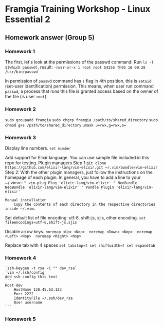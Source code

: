 # Framgia Training Workshop - Linux Essential 2
## Homework answer (Group 5)

### Homework 1
The first, let's look at the permissions of the passwd command:
Run `ls -l $(which passwd)`, result:
`-rwsr-xr-x 1 root root 54256 Th05 16 09:28 /usr/bin/passwd`

In permission of `passwd` command has `s` flag in 4th position, this is `setuid` (set-user identification) permission.
This means, when user run command `passwd`, a process that runs this file is granted access based on the owner of the file (is user `root`).

### Homework 2
`sudo groupadd framgia`
`sudo chgrp framgia /path/to/shared_directory`
`sudo chmod g+s /path/to/shared_directory`
`umask u=rwx,g=rwx,o=`

### Homework 3
Display line numbers.
`set number`

Add support for Elixir language. You can use sample file included in this repo for testing.
    Plugin managers
        Step 1:`git clone https://github.com/elixir-lang/vim-elixir.git ~/.vim/bundle/vim-elixir`
        Step 2: With the other plugin managers, just follow the instructions on the homepage of each plugin. 
        In general, you have to add a line to your ~/.vimrc:
        ```
        " vim-plug
        Plug 'elixir-lang/vim-elixir'
        " NeoBundle
        NeoBundle 'elixir-lang/vim-elixir'
        " Vundle
        Plugin 'elixir-lang/vim-elixir'
        ```

    Manual installation
        Copy the contents of each directory in the respective directories inside ~/.vim.

Set default list of file encoding: utf-8, shift-js, sjis, other encoding.
    `set fileencodings=utf-8,shift-js,sjis`

Disable arrow keys.
    ```
    noremap <Up> <Nop> 
    noremap <Down> <Nop> 
    noremap <Left> <Nop> 
    noremap <Right> <Nop> 
    ```

Replace tab with 4 spaces
    `set tabstop=4 set shiftwidth=4 set expandtab`

### Homework 4
    `ssh-keygen -t rsa -C "" dev_rsa`
    `vim ~/.ssh/config`
    Add ssh config this text
    ```
    Host dev
        HostName 128.45.53.123
        Port 2222
        IdentityFile ~/.ssh/dev_rsa
        User username
    ```

### Homework 5

